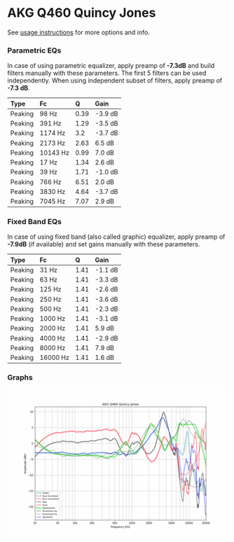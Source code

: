 # AKG Q460 Quincy Jones
See [usage instructions](https://github.com/jaakkopasanen/AutoEq#usage) for more options and info.

### Parametric EQs
In case of using parametric equalizer, apply preamp of **-7.3dB** and build filters manually
with these parameters. The first 5 filters can be used independently.
When using independent subset of filters, apply preamp of **-7.3 dB**.

| Type    | Fc       |    Q | Gain    |
|:--------|:---------|:-----|:--------|
| Peaking | 98 Hz    | 0.39 | -3.9 dB |
| Peaking | 391 Hz   | 1.29 | -3.5 dB |
| Peaking | 1174 Hz  | 3.2  | -3.7 dB |
| Peaking | 2173 Hz  | 2.63 | 6.5 dB  |
| Peaking | 10143 Hz | 0.99 | 7.0 dB  |
| Peaking | 17 Hz    | 1.34 | 2.6 dB  |
| Peaking | 39 Hz    | 1.71 | -1.0 dB |
| Peaking | 766 Hz   | 6.51 | 2.0 dB  |
| Peaking | 3830 Hz  | 4.64 | -3.7 dB |
| Peaking | 7045 Hz  | 7.07 | 2.9 dB  |

### Fixed Band EQs
In case of using fixed band (also called graphic) equalizer, apply preamp of **-7.9dB**
(if available) and set gains manually with these parameters.

| Type    | Fc       |    Q | Gain    |
|:--------|:---------|:-----|:--------|
| Peaking | 31 Hz    | 1.41 | -1.1 dB |
| Peaking | 63 Hz    | 1.41 | -3.3 dB |
| Peaking | 125 Hz   | 1.41 | -2.6 dB |
| Peaking | 250 Hz   | 1.41 | -3.6 dB |
| Peaking | 500 Hz   | 1.41 | -2.3 dB |
| Peaking | 1000 Hz  | 1.41 | -3.1 dB |
| Peaking | 2000 Hz  | 1.41 | 5.9 dB  |
| Peaking | 4000 Hz  | 1.41 | -2.9 dB |
| Peaking | 8000 Hz  | 1.41 | 7.9 dB  |
| Peaking | 16000 Hz | 1.41 | 1.6 dB  |

### Graphs
![](./AKG%20Q460%20Quincy%20Jones.png)